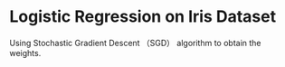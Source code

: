 # Logistic Regression on Iris Dataset

Using Stochastic Gradient Descent （SGD） algorithm to obtain the weights.
